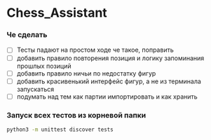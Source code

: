 # Chess_Assistant

### Че сделать 
- [ ] Тесты падают на простом ходе че такое, поправить
- [ ] добавить правило повторения позиция и логику запоминания прошлых позиций
- [ ] добавить правило ничьи по недостатку фигур 
- [ ] добавить красивенький интерфейс фигур, а не из терминала запускаться
- [ ] подумать над тем как партии импортировать и как хранить

### Запуск всех тестов из корневой папки
```Bash
python3 -m unittest discover tests
